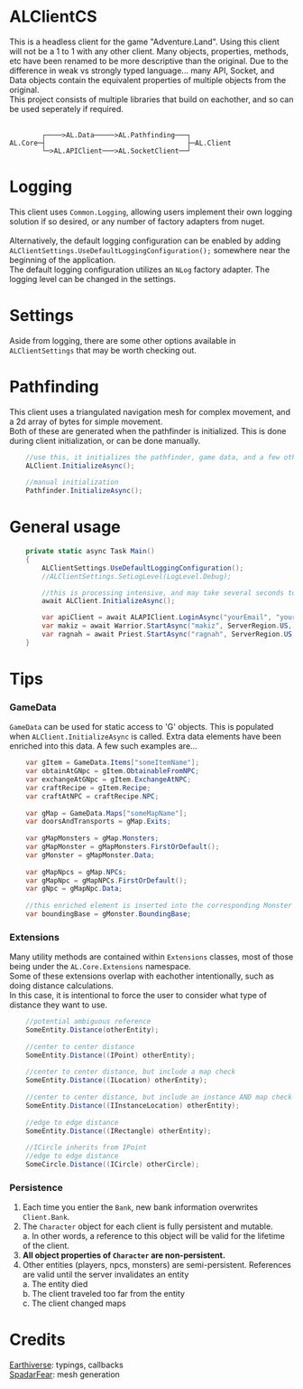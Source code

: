 # ALClientCS
This is a headless client for the game "Adventure.Land". Using this client will not be a 1 to 1 with any other client. Many objects, properties, methods, etc have been renamed to be more descriptive than the original.
Due to the difference in weak vs strongly typed language... many API, Socket, and Data objects contain the equivalent properties of multiple objects from the original. <br/>
This project consists of multiple libraries that build on eachother, and so can be used seperately if required. <br/>
<br/>
```
        ┌────>AL.Data─────>AL.Pathfinding───┐
AL.Core─┤                                   ├─AL.Client
        └─>AL.APIClient───>AL.SocketClient──┘
```

# Logging
This client uses `Common.Logging`, allowing users implement their own logging solution if so desired, or any number of factory adapters from nuget. <br/>
<br/>
Alternatively, the default logging configuration can be enabled by adding `ALClientSettings.UseDefaultLoggingConfiguration();` somewhere near the beginning of the application. <br/>
The default logging configuration utilizes an `NLog` factory adapter. The logging level can be changed in the settings. <br/>

# Settings
Aside from logging, there are some other options available in `ALClientSettings` that may be worth checking out. <br/>

# Pathfinding
This client uses a triangulated navigation mesh for complex movement, and a 2d array of bytes for simple movement. <br/>
Both of these are generated when the pathfinder is initialized. This is done during client initialization, or can be done manually.
```c#
	//use this, it initializes the pathfinder, game data, and a few other key things
	ALClient.InitializeAsync();
	
	//manual initialization
	Pathfinder.InitializeAsync();
```

# General usage
```c#
	private static async Task Main()
	{
		ALClientSettings.UseDefaultLoggingConfiguration();
		//ALClientSettings.SetLogLevel(LogLevel.Debug);

		//this is processing intensive, and may take several seconds to run depending on your CPU.
		await ALClient.InitializeAsync();

		var apiClient = await ALAPIClient.LoginAsync("yourEmail", "yourPassword");
		var makiz = await Warrior.StartAsync("makiz", ServerRegion.US, ServerId.III, apiClient);
		var ragnah = await Priest.StartAsync("ragnah", ServerRegion.US, ServerId.III, apiClient);
	}
```

# Tips
### GameData
`GameData` can be used for static access to 'G' objects. This is populated when `ALClient.InitializeAsync` is called.
Extra data elements have been enriched into this data. A few such examples are...

```c#
	var gItem = GameData.Items["someItemName"];
	var obtainAtGNpc = gItem.ObtainableFromNPC;
	var exchangeAtGNpc = gItem.ExchangeAtNPC;
	var craftRecipe = gItem.Recipe;
	var craftAtNPC = craftRecipe.NPC;
	
	var gMap = GameData.Maps["someMapName"];
	var doorsAndTransports = gMap.Exits;
	
	var gMapMonsters = gMap.Monsters;	
	var gMapMonster = gMapMonsters.FirstOrDefault();
	var gMonster = gMapMonster.Data;
	
	var gMapNpcs = gMap.NPCs;
	var gMapNpc = gMapNPCs.FirstOrDefault();
	var gNpc = gMapNpc.Data;
	
	//this enriched element is inserted into the corresponding Monster entity to allow rectangle calculations
	var boundingBase = gMonster.BoundingBase;
```

### Extensions
Many utility methods are contained within `Extensions` classes, most of those being under the `AL.Core.Extensions` namespace. <br/>
Some of these extensions overlap with eachother intentionally, such as doing distance calculations. <br/>
In this case, it is intentional to force the user to consider what type of distance they want to use. <br/>

```c#
	//potential ambiguous reference
	SomeEntity.Distance(otherEntity);
	
	//center to center distance
	SomeEntity.Distance((IPoint) otherEntity);
	
	//center to center distance, but include a map check
	SomeEntity.Distance((ILocation) otherEntity);
	
	//center to center distance, but include an instance AND map check
	SomeEntity.Distance((IInstanceLocation) otherEntity);
	
	//edge to edge distance
	SomeEntity.Distance((IRectangle) otherEntity);
	
	//ICircle inherits from IPoint
	//edge to edge distance
	SomeCircle.Distance((ICircle) otherCircle);
```

### Persistence
1. Each time you entier the `Bank`, new bank information overwrites `Client.Bank`. <br/>
2. The `Character` object for each client is fully persistent and mutable. <br/>
	a. In other words, a reference to this object will be valid for the lifetime of the client. <br/>
3. **All object properties of `Character` are non-persistent.**
4. Other entities (players, npcs, monsters) are semi-persistent. References are valid until the server invalidates an entity <br/>
	a. The entity died <br/>
	b. The client traveled too far from the entity <br/>
	c. The client changed maps <br/>
	
# Credits
[Earthiverse](https://github.com/earthiverse/ALClient): typings, callbacks <br/>
[SpadarFear](https://github.com/Spadar/AdventureLandService): mesh generation
